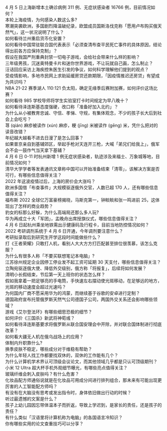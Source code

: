 4 月 5 日上海新增本土确诊病例 311 例、无症状感染者 16766 例，目前情况如何？  
本轮上海疫情，为何感染人数这么多?  
寒潮突袭欧洲，多国剧烈降温破纪录，欧盟成员国斯洛伐克称「愿用卢布购买俄天然气」，这一状况说明了什么？  
如何看待兰州重启货币化安置？  
如何看待中国常驻联合国代表表示「必须查清布查平民死亡事件的具体原因，结论得出前各方应保持克制」？  
假设在我国严刑重典封禁一切电子游戏，会给社会带来什么样的影响？  
三年级男孩，沉迷奥特曼卡片和迷你世界游戏，不让玩就自己画，怎么制止？  
汪诘回应采访上海疾控朱医生引发的争议，如何科学理解他们提到的观点？  
受疫情影响，多地市民网上求助延缓房贷还款期限，「因疫情推迟还房贷」有望成为共识吗？  
NBA 21-22 赛季湖人 110:121 负太阳，确定无缘季后赛附加赛，如何评价这场比赛？  
如何看待 985 学校导师将学生实验室打卡时间规定为早八晚十？  
如何看待泽连斯基态度强硬，改口称「准备好加入北约」？  
为什么从小被教育忠诚、守信、孝悌、守规，有集体观念，不少的孩子长大后到社会上会吃亏？  
荨 (qián) 麻疹被读作 (xún) 麻疹，粳 (jīng) 米被读作 (gēng) 米，凭什么把对的读音改错？  
年纪越大越看不进去日漫了是怎么回事？  
如果普京亲自到基辅郊区，举起手枪对天连开三枪，大喊「弟兄们给我上」，俄军会不会一鼓作气当天拿下基辅？  
4 月 6 日 0-11 时杭州新增 1 例无症状感染者，轨迹涉及来福士、万象城等地，目前情况如何？  
清华大学学者等发表通讯文章称中国可以开始准备结束「清零」，该解决方案是否可行，有哪些信息值得关注？  
2022 年这波疫情过后，上海的房价会大涨吗？  
欧洲多国借「布查事件」大规模驱逐俄外交官，人数已超 170 人，还有哪些信息值得关注？  
福布斯 2022 全球亿万富豪榜揭晓，马斯克第一，钟睒睒和张一鸣进前 25，这体现出了怎样的商业趋势？  
豹女的标那么好躲，为什么高端局还那么多人玩?  
华为再成立十大「军团」，孟晚舟出席授旗仪式，哪些信息值得关注？  
4 月 6 日起杭州乘坐地铁需出示健康码及行程卡，目前当地防控情况如何？  
2022 考研调剂系统于 4 月 6 日开通，今年调剂要注意什么？  
考研拟录取后到研究生开学这段时间能做些什么？  
打《王者荣耀》只敢打人机，看别人大大方方打匹配甚至排位很羡慕，该怎么克服？  
为什么有很多人称「不要买联想笔记本电脑」?  
江苏徐州规定企业因停工停业发不起工资可延期 30 天支付，哪些信息值得关注？  
立陶宛驱逐俄大使、降低外交级别，俄方称「将报复」，后续将如何发展？  
清明小长假结束，节后第一天上班你的状态怎么样？  
假如我拿着一把足够亮的手电筒，手快速左右摆动使光斑移动，在足够远的地方，光斑的移动速度会超过光速吗？  
为何国内厂商不愿采用华为的鸿蒙，而继续基于谷歌的安卓进行定制？  
德国政府宣布托管俄罗斯天然气公司德国子公司，两国外交关系还会影响哪些领域？  
游戏《艾尔登法环》有哪些细思恐极的细节？  
如何评价《三国杀》新武将神荀彧？  
如何看待泽连斯基要求将俄罗斯从联合国安理会中开除，并对联合国体制进行彻底改革？  
如何看大疆无人机在俄乌战场上的应用？  
体制内升职靠什么?  
换季皮肤不稳定，哪些成分对于维稳有帮助？  
为什么年轻人找工作都要找双休的，双休的工作能有几个？  
为什么计算机学术界认可顶级会议论文，而其他领域几乎都是只认可顶级期刊？  
小米 12 Ultra 超大杯手机外观细节曝光，有哪些亮点值得关注？  
玻璃纤维会刺入皮肤吗？有什么危害？  
化妆品配方师通俗说就是在化妆品可用成分间进行排列组合，那未来有可能出现更厉害的人工智能配方师吗？  
有没有在大脑没有思考或发出指令时，身体依旧做出行动的时候？  
听过最遗憾的文案是什么？  
孩子上幼儿园因忘带体温本子而折返，导致上学迟到，是家长的责任，还是孩子的责任？  
有什么类似「汉语里将计算机称为电脑」的各国语言冷知识？  
你有哪些实用的论文查重技巧可以分享？  
